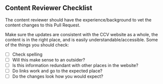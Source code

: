 ## Content Reviewer Checklist

The content reviewer should have the experience/background to vet the content changes to this Pull Request.

Make sure the updates are consistent with the CCV website as a whole, the content is in the right place, and is easily understandable/accessible.  Some of the things you should check:

- [ ] Check spelling
- [ ] Will this make sense to an outsider?
- [ ] Is this information redundant with other places in the website?
- [ ] Do links work and go to the expected place?
- [ ] Do the changes look how you would expect?
